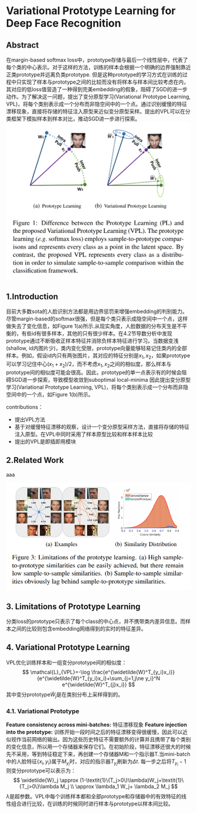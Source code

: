 # Variational Prototype Learning for Deep Face Recognition

## Abstract
在margin-based softmax loss中，prototype存储与最后一个线性层中，代表了每个类的中心表示。对于这样的方法，训练的样本会根据一个明确的边界强制靠近正类prototype并远离负类prototype. 但是这种prototype的学习方式在训练的过程中只实现了样本与prototype之间的比较而没有将样本与样本间比较考虑在内，其对应的低loss值营造了一种得到完美embedding的假象，阻碍了SGD的进一步动作。为了解决这一问题，提出了变分原型学习(Variational Prototype Learning, VPL)，将每个类别表示成一个分布而非隐空间中的一个点。通过识别缓慢的特征漂移现象，直接将存储的特征注入原型来近似变分原型采样。提出的VPL可以在分类框架下模拟样本到样本对比，推动SGD进一步进行探索。
![Figure 1](1.png "Figure 1")
## 1.Introduction
目前大多数sota的人脸识别方法都是用边界惩罚来增强embedding的判别能力。尽管margin-based的softmax很强，但是每个类只表示成隐空间中一个点，这样做失去了变化信息，如Figure 1(a)所示.从现实角度，人脸数据的分布天生是不平衡的，有些id有很多样本，其他的只有很少样本。在4.2节导数分析中发现prototype通过不断吸收正样本特征并消除负样本特征进行学习。当数据变浅(shallow, id内图片少)，类内变化受限，prototype向量能够轻易记住类内的全部样本。例如，假设id内只有两张图片，其对应的特征分别是$x_1,x_2$，如果prototype可以学习记住中心$(x_1+x_2)/2$，而不考虑$x_1,x_2$之间的相似度，那么样本与prototype间的相似度可能会很高。因此，prototype的单一点表示有的时候会阻碍SGD进一步探索，导致模型收敛到suboptimal local-minima
因此提出变分原型学习(Variational Prototype Learning, VPL)，将每个类别表示成一个分布而非隐空间中的一个点，如Figure 1(b)所示。

contributions：
* 提出VPL方法
* 基于对缓慢特征漂移的观察，设计一个变分原型采样方法，直接将存储的特征注入原型。在VPL中同时采用了样本原型比较和样本样本比较
* 提出的VPL是即插即用模块

## 2.Related Work
aaa

![Figure 3](3.png "Figure 3")
## 3. Limitations of Prototype Learning
分类loss的prototype只表示了每个class的中心点，并不携带类内差异信息。而样本之间的比较则包含embedding网络得到的实时的特征差异。

## 4. Variational Prototype Learning
VPL优化训练样本和一组变分prototype间的相似度：
$$
\mathcal{L}_{VPL}=-\log \frac{e^{\widetilde{W}^T_{y_i}x_i}}{e^{\widetilde{W}^T_{y_i}x_i}+\sum_{j=1,j\ne y_i}^N e^{\widetilde{W}^T_{j}x_i}}
$$
其中变分prototype$\widetilde{W}_j$是在类别分布上采样得到的。

### 4.1. Variational Prototype
**Feature consistency across mini-batches:** 特征漂移现象
**Feature injection into the prototype:** 训练开始一段时间之后的特征漂移变得很缓慢，因此可以近似视作当前网络的输出。因为这些历史特征不需要额外的计算并且携带了每个类别的变化信息，所以用一个存储器来保存它们。在初始阶段，特征漂移还很大的时候先不采用，等到特征稳定下来，再创建一个存储器M和一个指示器T.当mini-batch中的人脸特征$\{x_i,y_i\}$属于$M_{y_i}$时，对应的指示器$T_{y_i}$刷新为$\Delta t$. 每一步之后将$T_{y_i}-1$
则变分prototype可以表示为：
$$
\widetilde{W}_j \approx (1-\textit{1}\{T_j>0\}\lambda)W_j+\textit{1}\{T_j>0\}\lambda M_j \\
\approx \lambda_1 W_j+ \lambda_2 M_j
$$
$\lambda$是超参数。VPL中每个训练样本都和全部prototype和存储器中的有效特征的线性组合进行比较，在训练的时候同时进行样本与prototype以样本间比较。